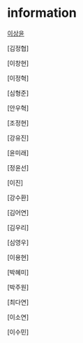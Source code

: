 # information

[이상윤](https://github.com/sylee-skhu)

[김정협]

[이창현]

[이정혁]

[심형준]

[안우혁]

[조정현]

[강유진]

[윤미래]

[정윤선]

[이진]

[강수환]

[김어연]

[김우리]

[심영우]

[이용현]

[박혜미]

[박주원]

[최다연]

[이소연]

[이수민]
